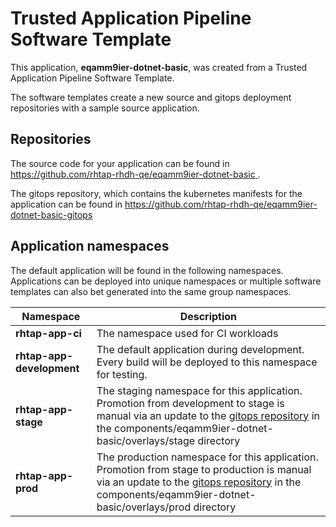 # Trusted Application Pipeline Software Template

This application, **eqamm9ier-dotnet-basic**, was created from a Trusted Application Pipeline Software Template.

The software templates create a new source and gitops deployment repositories with a sample source application. 

## Repositories

The source code for your application can be found in [https://github.com/rhtap-rhdh-qe/eqamm9ier-dotnet-basic ](https://github.com/rhtap-rhdh-qe/eqamm9ier-dotnet-basic ).
 
The gitops repository, which contains the kubernetes manifests for the application can be found in 
[https://github.com/rhtap-rhdh-qe/eqamm9ier-dotnet-basic-gitops ](https://github.com/rhtap-rhdh-qe/eqamm9ier-dotnet-basic-gitops ) 

## Application namespaces 

The default application will be found in the following namespaces. Applications can be deployed into unique namespaces or multiple software templates can also bet generated into the same group namespaces.  

|  Namespace   |  Description   |  
| -------- | -------- |
| **rhtap-app-ci** | The namespace used for CI workloads |
| **rhtap-app-development** | The default application during development. Every build will be deployed to this namespace for testing. |
| **rhtap-app-stage** | The staging namespace for this application. Promotion from development to stage is manual via an update to the [gitops repository](https://github.com/rhtap-rhdh-qe/eqamm9ier-dotnet-basic-gitops ) in the components/eqamm9ier-dotnet-basic/overlays/stage directory |
| **rhtap-app-prod** | The production namespace for this application. Promotion from stage to production is manual via an update to the [gitops repository](https://github.com/rhtap-rhdh-qe/eqamm9ier-dotnet-basic-gitops ) in the components/eqamm9ier-dotnet-basic/overlays/prod directory |